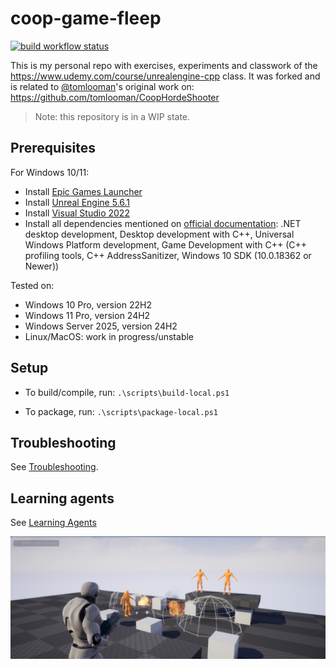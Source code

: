 # coop-game-fleep

[![build workflow status](https://github.com/filfreire/coop-game-fleep/actions/workflows/build.yml/badge.svg)](https://github.com/filfreire/coop-game-fleep/actions/workflows/build.yml)

This is my personal repo with exercises, experiments and classwork of the <https://www.udemy.com/course/unrealengine-cpp> class.
It was forked and is related to [@tomlooman](https://github.com/tomlooman)'s original work on: <https://github.com/tomlooman/CoopHordeShooter>

> Note: this repository is in a WIP state.

## Prerequisites

For Windows 10/11:

- Install [Epic Games Launcher](https://store.epicgames.com/en-US/download)
- Install [Unreal Engine 5.6.1](https://www.unrealengine.com/en-US/download)
- Install [Visual Studio 2022](https://visualstudio.microsoft.com/vs/)
- Install all dependencies mentioned on [official documentation](https://dev.epicgames.com/documentation/en-us/unreal-engine/setting-up-visual-studio-development-environment-for-cplusplus-projects-in-unreal-engine?application_version=5.6): .NET desktop development, Desktop development with C++, Universal Windows Platform development, Game Development with C++ (C++ profiling tools, C++ AddressSanitizer, Windows 10 SDK (10.0.18362 or Newer))

Tested on:

- Windows 10 Pro, version 22H2
- Windows 11 Pro, version 24H2
- Windows Server 2025, version 24H2
- Linux/MacOS: work in progress/unstable

## Setup

- To build/compile, run: `.\scripts\build-local.ps1`

- To package, run: `.\scripts\package-local.ps1`

## Troubleshooting

See [Troubleshooting](/TROUBLESHOOTING.md).

## Learning agents

See [Learning Agents](/LEARNING_AGENTS.md)

![coopgamefleep](docs/imgs/coopgamefleep.jpg)
